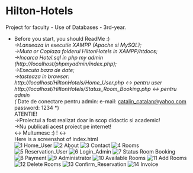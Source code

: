 # Hilton-Hotels
Project for faculty - Use of Databases - 3rd-year.<br/>
* Before you start, you should ReadMe :) *<br/>
->Lanseaza in executie XAMPP (Apache si MySQL);<br/>
->Muta or Copiaza folderul HiltonHotels in XAMPP/htdocs;<br/>
->Incarca Hotel.sql in php my admin (http://localhost/phpmyadmin/index.php);<br/>
->Executa baza de date;<br/>
->tasteaza in browser:<br/>
  http://localhost/HiltonHotels/Home_User.php <-> pentru user<br/>
  http://localhost/HiltonHotels/Status_Room_Booking.php <-> pentru admin<br/>
(* Date de conectare pentru admin: e-mail: catalin_catalan@yahoo.com password: 1234 *)<br/>
ATENTIE!<br/>
->Proiectul a fost realizat doar in scop didactic si academic!<br/> 
->Nu publicati acest proiect pe internet!<br/> 
<-> Multumesc :) ! <-><br/>
Here is a screenshot of index.html<br/>
![1 Home_User](https://user-images.githubusercontent.com/50969642/114275628-de5f7080-9a2b-11eb-867a-ceafce05c5c4.png)
![2 About](https://user-images.githubusercontent.com/50969642/114275632-e0c1ca80-9a2b-11eb-9275-f0959dcc0ead.png)
![3 Contact](https://user-images.githubusercontent.com/50969642/114275641-e6b7ab80-9a2b-11eb-833a-f210d628344e.png)
![4 Rooms](https://user-images.githubusercontent.com/50969642/114275644-e7e8d880-9a2b-11eb-91de-cb6cf27c80e1.png)
![5 Reservation_User](https://user-images.githubusercontent.com/50969642/114275646-ea4b3280-9a2b-11eb-8e29-527a0b5f07b7.png)
![6 Login_Admin](https://user-images.githubusercontent.com/50969642/114275649-ec14f600-9a2b-11eb-9d1f-8f05da22f2b0.png)
![7 Status Room Booking](https://user-images.githubusercontent.com/50969642/114275651-eddeb980-9a2b-11eb-8c03-074c4bcb1de4.png)
![8 Payment](https://user-images.githubusercontent.com/50969642/114275652-ef0fe680-9a2b-11eb-947a-b9a7e7b55d80.png)
![9 Administrator](https://user-images.githubusercontent.com/50969642/114275653-f0411380-9a2b-11eb-809b-52a898ac6c32.png)
![10 Available Rooms](https://user-images.githubusercontent.com/50969642/114275655-f20ad700-9a2b-11eb-80a3-017809e8ec98.png)
![11 Add Rooms](https://user-images.githubusercontent.com/50969642/114275657-f33c0400-9a2b-11eb-84aa-cf65417b7cb3.png)
![12 Delete Rooms](https://user-images.githubusercontent.com/50969642/114275660-f59e5e00-9a2b-11eb-898d-e723302cd8c9.png)
![13 Confirm_Reservation](https://user-images.githubusercontent.com/50969642/114275661-f6cf8b00-9a2b-11eb-9f69-2644fa90d434.png)
![14 Invoice](https://user-images.githubusercontent.com/50969642/114275664-f800b800-9a2b-11eb-9ea6-778f6ff9d7b8.png)
